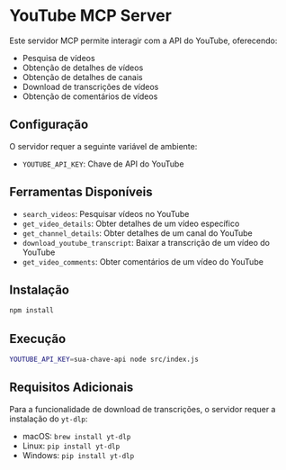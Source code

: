 # YouTube MCP Server

Este servidor MCP permite interagir com a API do YouTube, oferecendo:

- Pesquisa de vídeos
- Obtenção de detalhes de vídeos
- Obtenção de detalhes de canais
- Download de transcrições de vídeos
- Obtenção de comentários de vídeos

## Configuração

O servidor requer a seguinte variável de ambiente:

- `YOUTUBE_API_KEY`: Chave de API do YouTube

## Ferramentas Disponíveis

- `search_videos`: Pesquisar vídeos no YouTube
- `get_video_details`: Obter detalhes de um vídeo específico
- `get_channel_details`: Obter detalhes de um canal do YouTube
- `download_youtube_transcript`: Baixar a transcrição de um vídeo do YouTube
- `get_video_comments`: Obter comentários de um vídeo do YouTube

## Instalação

```bash
npm install
```

## Execução

```bash
YOUTUBE_API_KEY=sua-chave-api node src/index.js
```

## Requisitos Adicionais

Para a funcionalidade de download de transcrições, o servidor requer a instalação do `yt-dlp`:

- macOS: `brew install yt-dlp`
- Linux: `pip install yt-dlp`
- Windows: `pip install yt-dlp`